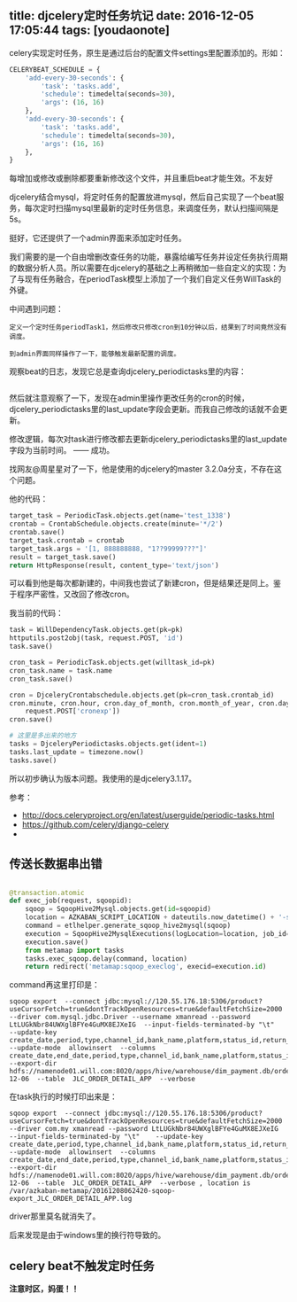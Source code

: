 
title: djcelery定时任务坑记
date: 2016-12-05 17:05:44
tags: [youdaonote]
---

celery实现定时任务，原生是通过后台的配置文件settings里配置添加的。形如：
```py
CELERYBEAT_SCHEDULE = {
    'add-every-30-seconds': {
        'task': 'tasks.add',
        'schedule': timedelta(seconds=30),
        'args': (16, 16)
    },
    'add-every-30-seconds': {
        'task': 'tasks.add',
        'schedule': timedelta(seconds=30),
        'args': (16, 16)
    },
}

```

每增加或修改或删除都要重新修改这个文件，并且重启beat才能生效。不友好

djcelery结合mysql，将定时任务的配置放进mysql，然后自己实现了一个beat服务，每次定时扫描mysql里最新的定时任务信息，来调度任务，默认扫描间隔是5s。

挺好，它还提供了一个admin界面来添加定时任务。

我们需要的是一个自由增删改查任务的功能，暴露给编写任务并设定任务执行周期的数据分析人员。所以需要在djcelery的基础之上再稍微加一些自定义的实现：为了与现有任务融合，在periodTask模型上添加了一个我们自定义任务WillTask的外键。

中间遇到问题：
```
定义一个定时任务periodTask1，然后修改只修改cron到10分钟以后，结果到了时间竟然没有调度。

到admin界面同样操作了一下，能够触发最新配置的调度。

```

观察beat的日志，发现它总是查询djcelery_periodictasks里的内容：
```

```

然后就注意观察了一下，发现在admin里操作更改任务的cron的时候，djcelery_periodictasks里的last_update字段会更新。而我自己修改的话就不会更新。

修改逻辑，每次对task进行修改都去更新djcelery_periodictasks里的last_update字段为当前时间。 —— 成功。


找网友@周星星对了一下，他是使用的djcelery的master 3.2.0a分支，不存在这个问题。

他的代码：
```py
target_task = PeriodicTask.objects.get(name='test_1338')
crontab = CrontabSchedule.objects.create(minute='*/2')
crontab.save()
target_task.crontab = crontab
target_task.args = '[1, 888888888, "1??99999???"]'
result = target_task.save()
return HttpResponse(result, content_type='text/json')
```
可以看到他是每次都新建的，中间我也尝试了新建cron，但是结果还是同上。鉴于程序严密性，又改回了修改cron。

我当前的代码：
```py
task = WillDependencyTask.objects.get(pk=pk)
httputils.post2obj(task, request.POST, 'id')
task.save()

cron_task = PeriodicTask.objects.get(willtask_id=pk)
cron_task.name = task.name
cron_task.save()

cron = DjceleryCrontabschedule.objects.get(pk=cron_task.crontab_id)
cron.minute, cron.hour, cron.day_of_month, cron.month_of_year, cron.day_of_week = cronhelper.cron_from_str(
    request.POST['cronexp'])
cron.save()

# 这里是多出来的地方
tasks = DjceleryPeriodictasks.objects.get(ident=1)
tasks.last_update = timezone.now()
tasks.save()

```
所以初步确认为版本问题。我使用的是djcelery3.1.17。



参考：
- http://docs.celeryproject.org/en/latest/userguide/periodic-tasks.html
- https://github.com/celery/django-celery
- 


传送长数据串出错
----

```python

@transaction.atomic
def exec_job(request, sqoopid):
    sqoop = SqoopHive2Mysql.objects.get(id=sqoopid)
    location = AZKABAN_SCRIPT_LOCATION + dateutils.now_datetime() + '-sqoop-' + sqoop.name + '.log'
    command = etlhelper.generate_sqoop_hive2mysql(sqoop)
    execution = SqoopHive2MysqlExecutions(logLocation=location, job_id=sqoopid, status=0)
    execution.save()
    from metamap import tasks
    tasks.exec_sqoop.delay(command, location)
    return redirect('metamap:sqoop_execlog', execid=execution.id)
```

command再这里打印是：
```
sqoop export  --connect jdbc:mysql://120.55.176.18:5306/product?useCursorFetch=true&dontTrackOpenResources=true&defaultFetchSize=2000 --driver com.mysql.jdbc.Driver --username xmanread --password LtLUGkNbr84UWXglBFYe4GuMX8EJXeIG  --input-fields-terminated-by "\t"    --update-key  create_date,period,type,channel_id,bank_name,platform,status_id,return_status,channel_id,bank_name,platform,status_id,return_status,number_order,amount_order  --update-mode  allowinsert  --columns  create_date,end_date,period,type,channel_id,bank_name,platform,status_id,return_status,number_order,amount_order  --export-dir  hdfs://namenode01.will.com:8020/apps/hive/warehouse/dim_payment.db/order_detail/log_type=1/log_period=1/log_create_date=2016-12-06  --table  JLC_ORDER_DETAIL_APP  --verbose
```

在task执行的时候打印出来是：
```
sqoop export  --connect jdbc:mysql://120.55.176.18:5306/product?useCursorFetch=true&dontTrackOpenResources=true&defaultFetchSize=2000 --driver com.my xmanread --password LtLUGkNbr84UWXglBFYe4GuMX8EJXeIG  --input-fields-terminated-by "\t"    --update-key  create_date,period,type,channel_id,bank_name,platform,status_id,return_status,channel_id,bank_name,platform,status_id,return_status,number_order,amount_order  --update-mode  allowinsert  --columns  create_date,end_date,period,type,channel_id,bank_name,platform,status_id,return_status,number_order,amount_order  --export-dir  hdfs://namenode01.will.com:8020/apps/hive/warehouse/dim_payment.db/order_detail/log_type=1/log_period=1/log_create_date=2016-12-06  --table  JLC_ORDER_DETAIL_APP  --verbose , location is /var/azkaban-metamap/20161208062420-sqoop-export_JLC_ORDER_DETAIL_APP.log

```

driver那里莫名就消失了。

后来发现是由于windows里的换行符导致的。


celery beat不触发定时任务
---
**注意时区，妈蛋！！**


